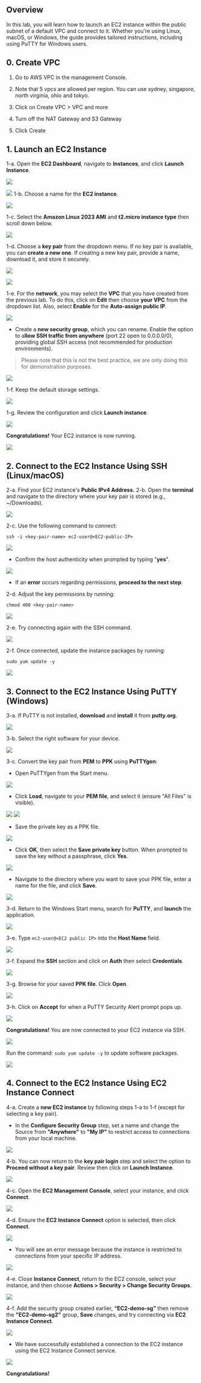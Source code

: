 ## Overview
In this lab, you will learn how to launch an EC2 instance within the public subnet of a default VPC and connect to it. Whether you're using Linux, macOS, or Windows, the guide provides tailored instructions, including using PuTTY for Windows users.

## 0. Create VPC

1. Go to AWS VPC in the management Console.

2. Note that 5 vpcs are allowed per region. You can use sydney, singapore, north virginia, ohio and tokyo.
  
3.  Click on Create VPC >  VPC and more

4. Turn off the NAT Gateway and S3 Gateway

5. Click Create  


## 1. Launch an EC2 Instance

1-a. Open the **EC2 Dashboard**, navigate to **Instances**, and click **Launch Instance**.

![](https://sb-next-prod-image-bucket.s3.ap-southeast-1.amazonaws.com/public/CAMP/Labs2025/Session1/Lab1/image-1.png)

![](https://sb-next-prod-image-bucket.s3.ap-southeast-1.amazonaws.com/public/CAMP/Labs2025/Session1/Lab1/image-2.png
)
1-b. Choose a name for the **EC2 instance**.

![](https://sb-next-prod-image-bucket.s3.ap-southeast-1.amazonaws.com/public/CAMP/Labs2025/Session1/Lab1/image-3.png)

1-c. Select the **Amazon Linux 2023 AMI** and **t2.micro instance type** then scroll down below.

![](https://sb-next-prod-image-bucket.s3.ap-southeast-1.amazonaws.com/public/CAMP/Labs2025/Session1/Lab1/image-4.png)

1-d. Choose a **key pair** from the dropdown menu. If no key pair is available, you can **create a new one**. If creating a new key pair, provide a name, download it, and store it securely.

![](https://sb-next-prod-image-bucket.s3.ap-southeast-1.amazonaws.com/public/CAMP/Labs2025/Session1/Lab1/image-5.png)

![](https://sb-next-prod-image-bucket.s3.ap-southeast-1.amazonaws.com/public/CAMP/Labs2025/Session1/Lab1/image-6.png)

1-e. For the **network**, you may select the **VPC** that you have created from the previous lab. To do this, click on **Edit** then choose **your VPC** from the dropdown list. Also, select **Enable** for the **Auto-assign public IP**.

![](https://sb-next-prod-image-bucket.s3.ap-southeast-1.amazonaws.com/public/CAMP/Labs2025/Session1/Lab1/image-7.png)

- Create a **new security group**, which you can rename. Enable the option to a**llow SSH traffic from anywhere** (port 22 open to 0.0.0.0/0), providing global SSH access (not recommended for production environments).

>Please note that this is not the best practice, we are only doing this for demonstration purposes.

![](https://sb-next-prod-image-bucket.s3.ap-southeast-1.amazonaws.com/public/CAMP/Labs2025/Session1/Lab1/image-8.png)

1-f. Keep the default storage settings.

![](https://sb-next-prod-image-bucket.s3.ap-southeast-1.amazonaws.com/public/CAMP/Labs2025/Session1/Lab1/image-9.png)

1-g. Review the configuration and click **Launch instance**.

![](https://sb-next-prod-image-bucket.s3.ap-southeast-1.amazonaws.com/public/CAMP/Labs2025/Session1/Lab1/image-10.png)

**Congratulations!** Your EC2 instance is now running.

![](https://sb-next-prod-image-bucket.s3.ap-southeast-1.amazonaws.com/public/CAMP/Labs2025/Session1/Lab1/image-11.png)

## 2. Connect to the EC2 Instance Using SSH (Linux/macOS)

2-a. Find your EC2 instance's **Public IPv4 Address.**
2-b. Open the **terminal** and navigate to the directory where your key pair is stored (e.g., ~/Downloads).

![](https://sb-next-prod-image-bucket.s3.ap-southeast-1.amazonaws.com/public/CAMP/Labs2025/Session1/Lab1/image-12.png)

2-c. Use the following command to connect:

`ssh -i <key-pair-name> ec2-user@<EC2-public-IP> `

![](https://sb-next-prod-image-bucket.s3.ap-southeast-1.amazonaws.com/public/CAMP/Labs2025/Session1/Lab1/image-13.png)

- Confirm the host authenticity when prompted by typing "**yes**".

![](https://sb-next-prod-image-bucket.s3.ap-southeast-1.amazonaws.com/public/CAMP/Labs2025/Session1/Lab1/image-14.png)

- If an **error** occurs regarding permissions, **proceed to the next step**.

2-d. Adjust the key permissions by running:

`chmod 400 <key-pair-name>`

![](https://sb-next-prod-image-bucket.s3.ap-southeast-1.amazonaws.com/public/CAMP/Labs2025/Session1/Lab1/image-15.png)

2-e. Try connecting again with the SSH command.

![](https://sb-next-prod-image-bucket.s3.ap-southeast-1.amazonaws.com/public/CAMP/Labs2025/Session1/Lab1/image-16.png)

2-f. Once connected, update the instance packages by running:

`sudo yum update -y`

![](https://sb-next-prod-image-bucket.s3.ap-southeast-1.amazonaws.com/public/CAMP/Labs2025/Session1/Lab1/image-17.png)

## 3. Connect to the EC2 Instance Using PuTTY (Windows)

3-a. If PuTTY is not installed, **download** and **install** it from **putty.org**.

![](https://sb-next-prod-image-bucket.s3.ap-southeast-1.amazonaws.com/public/CAMP/Labs2025/Session1/Lab1/image-18.png)

3-b. Select the right software for your device.

![](https://sb-next-prod-image-bucket.s3.ap-southeast-1.amazonaws.com/public/CAMP/Labs2025/Session1/Lab1/image-19.png)

3-c. Convert the key pair from **PEM** to **PPK** using **PuTTYgen**:

- Open PuTTYgen from the Start menu.

![](https://sb-next-prod-image-bucket.s3.ap-southeast-1.amazonaws.com/public/CAMP/Labs2025/Session1/Lab1/image-20.png)

- Click **Load**, navigate to your **PEM file**, and select it (ensure "All Files" is visible).

![](https://sb-next-prod-image-bucket.s3.ap-southeast-1.amazonaws.com/public/CAMP/Labs2025/Session1/Lab1/image-21.png)
![](https://sb-next-prod-image-bucket.s3.ap-southeast-1.amazonaws.com/public/CAMP/Labs2025/Session1/Lab1/image-22.png)

- Save the private key as a PPK file.

![](https://sb-next-prod-image-bucket.s3.ap-southeast-1.amazonaws.com/public/CAMP/Labs2025/Session1/Lab1/image-23.png)

- Click **OK**, then select the **Save private key** button. When prompted to save the key without a passphrase, click **Yes**.

![](https://sb-next-prod-image-bucket.s3.ap-southeast-1.amazonaws.com/public/CAMP/Labs2025/Session1/Lab1/image-24.png)

- Navigate to the directory where you want to save your PPK file, enter a name for the file, and click **Save**.

![](https://sb-next-prod-image-bucket.s3.ap-southeast-1.amazonaws.com/public/CAMP/Labs2025/Session1/Lab1/image-25.png)

3-d. Return to the Windows Start menu, search for **PuTTY**, and **launch** the application.

![](https://sb-next-prod-image-bucket.s3.ap-southeast-1.amazonaws.com/public/CAMP/Labs2025/Session1/Lab1/image-26.png)

3-e. Type `ec2-user@<EC2 public IP>` into the **Host Name** field.

![](https://sb-next-prod-image-bucket.s3.ap-southeast-1.amazonaws.com/public/CAMP/Labs2025/Session1/Lab1/image-27.png)

3-f. Expand the **SSH** section and click on **Auth** then select **Credentials**.

![](https://sb-next-prod-image-bucket.s3.ap-southeast-1.amazonaws.com/public/CAMP/Labs2025/Session1/Lab1/image-28.png)

3-g. Browse for your saved **PPK file**. Click **Open**.

![](https://sb-next-prod-image-bucket.s3.ap-southeast-1.amazonaws.com/public/CAMP/Labs2025/Session1/Lab1/image-29.png)

3-h. Click on **Accept** for when a PuTTY Security Alert prompt pops up.

![](https://sb-next-prod-image-bucket.s3.ap-southeast-1.amazonaws.com/public/CAMP/Labs2025/Session1/Lab1/image-30.png)

**Congratulations!** You are now connected to your EC2 instance via SSH.

![](https://sb-next-prod-image-bucket.s3.ap-southeast-1.amazonaws.com/public/CAMP/Labs2025/Session1/Lab1/image-31.png)

Run the command: `sudo yum update -y` to update software packages.

![](https://sb-next-prod-image-bucket.s3.ap-southeast-1.amazonaws.com/public/CAMP/Labs2025/Session1/Lab1/image-32.png)

## 4. Connect to the EC2 Instance Using EC2 Instance Connect

4-a. Create a **new EC2 instance** by following steps 1-a to 1-f (except for selecting a key pair).
- In the **Configure Security Group** step, set a name and change the Source from **"Anywhere"** to **"My IP"** to restrict access to connections from your local machine.

![](https://sb-next-prod-image-bucket.s3.ap-southeast-1.amazonaws.com/public/CAMP/Labs2025/Session1/Lab1/image-33.png)

4-b. You can now return to the **key pair login** step and select the option to **Proceed without a key pair**. Review then click on **Launch Instance**.

![](https://sb-next-prod-image-bucket.s3.ap-southeast-1.amazonaws.com/public/CAMP/Labs2025/Session1/Lab1/image-34.png)

4-c. Open the **EC2 Management Console**, select your instance, and click **Connect**.

![](https://sb-next-prod-image-bucket.s3.ap-southeast-1.amazonaws.com/public/CAMP/Labs2025/Session1/Lab1/image-35.png)

4-d. Ensure the **EC2 Instance Connect** option is selected, then click **Connect**.

![](https://sb-next-prod-image-bucket.s3.ap-southeast-1.amazonaws.com/public/CAMP/Labs2025/Session1/Lab1/image-36.png)

- You will see an error message because the instance is restricted to connections from your specific IP address.

![](https://sb-next-prod-image-bucket.s3.ap-southeast-1.amazonaws.com/public/CAMP/Labs2025/Session1/Lab1/image-37.png)

4-e. Close **Instance Connect**, return to the EC2 console, select your instance, and then choose **Actions > Security > Change Security Groups**.

![](https://sb-next-prod-image-bucket.s3.ap-southeast-1.amazonaws.com/public/CAMP/Labs2025/Session1/Lab1/image-38.png)

4-f. Add the security group created earlier, **“EC2-demo-sg”** then remove the **"EC2-demo-sg2"** group, **Save** changes, and try connecting via **EC2 Instance Connect**.

![](https://sb-next-prod-image-bucket.s3.ap-southeast-1.amazonaws.com/public/CAMP/Labs2025/Session1/Lab1/image-39.png)

- We have successfully established a connection to the EC2 instance using the EC2 Instance Connect service.

![](https://sb-next-prod-image-bucket.s3.ap-southeast-1.amazonaws.com/public/CAMP/Labs2025/Session1/Lab1/image-40.png)


**Congratulations!** 


